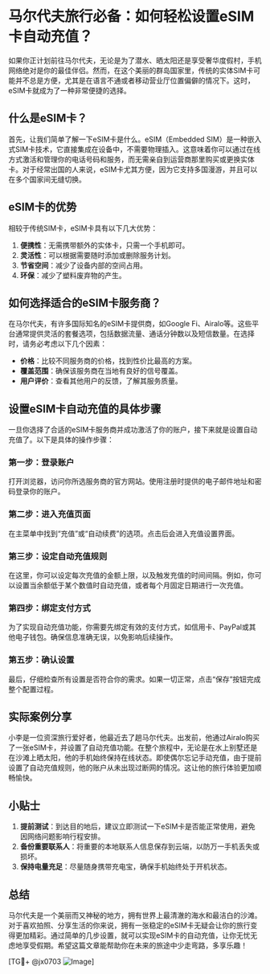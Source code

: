 # 马尔代夫旅行必备：如何轻松设置eSIM卡自动充值？

如果你正计划前往马尔代夫，无论是为了潜水、晒太阳还是享受奢华度假村，手机网络绝对是你的最佳伴侣。然而，在这个美丽的群岛国家里，传统的实体SIM卡可能并不总是方便，尤其是在语言不通或者移动营业厅位置偏僻的情况下。这时，eSIM卡就成为了一种非常便捷的选择。

## 什么是eSIM卡？

首先，让我们简单了解一下eSIM卡是什么。eSIM（Embedded SIM）是一种嵌入式SIM卡技术，它直接集成在设备中，不需要物理插入。这意味着你可以通过在线方式激活和管理你的电话号码和服务，而无需亲自到运营商那里购买或更换实体卡。对于经常出国的人来说，eSIM卡尤其方便，因为它支持多国漫游，并且可以在多个国家间无缝切换。

## eSIM卡的优势

相较于传统SIM卡，eSIM卡具有以下几大优势：
1. **便携性**：无需携带额外的实体卡，只需一个手机即可。
2. **灵活性**：可以根据需要随时添加或删除服务计划。
3. **节省空间**：减少了设备内部的空间占用。
4. **环保**：减少了塑料废弃物的产生。

## 如何选择适合的eSIM卡服务商？

在马尔代夫，有许多国际知名的eSIM卡提供商，如Google Fi、Airalo等。这些平台通常提供灵活的套餐选项，包括数据流量、通话分钟数以及短信数量。在选择时，请务必考虑以下几个因素：
- **价格**：比较不同服务商的价格，找到性价比最高的方案。
- **覆盖范围**：确保该服务商在当地有良好的信号覆盖。
- **用户评价**：查看其他用户的反馈，了解其服务质量。

## 设置eSIM卡自动充值的具体步骤

一旦你选择了合适的eSIM卡服务商并成功激活了你的账户，接下来就是设置自动充值了。以下是具体的操作步骤：

### 第一步：登录账户
打开浏览器，访问你所选服务商的官方网站。使用注册时提供的电子邮件地址和密码登录你的账户。

### 第二步：进入充值页面
在主菜单中找到“充值”或“自动续费”的选项。点击后会进入充值设置界面。

### 第三步：设定自动充值规则
在这里，你可以设定每次充值的金额上限，以及触发充值的时间间隔。例如，你可以设置当余额低于某个数值时自动充值，或者每个月固定日期进行一次充值。

### 第四步：绑定支付方式
为了实现自动充值功能，你需要先绑定有效的支付方式，如信用卡、PayPal或其他电子钱包。确保信息准确无误，以免影响后续操作。

### 第五步：确认设置
最后，仔细检查所有设置是否符合你的需求。如果一切正常，点击“保存”按钮完成整个配置过程。

## 实际案例分享

小李是一位资深旅行爱好者，他最近去了趟马尔代夫。出发前，他通过Airalo购买了一张eSIM卡，并设置了自动充值功能。在整个旅程中，无论是在水上别墅还是在沙滩上晒太阳，他的手机始终保持在线状态。即使偶尔忘记手动充值，由于提前设置了自动充值规则，他的账户从未出现过断网的情况。这让他的旅行体验更加顺畅愉快。

## 小贴士

1. **提前测试**：到达目的地后，建议立即测试一下eSIM卡是否能正常使用，避免因网络问题影响行程安排。
2. **备份重要联系人**：将重要的本地联系人信息保存到云端，以防万一手机丢失或损坏。
3. **保持电量充足**：尽量随身携带充电宝，确保手机始终处于开机状态。

## 总结

马尔代夫是一个美丽而又神秘的地方，拥有世界上最清澈的海水和最洁白的沙滩。对于喜欢拍照、分享生活的你来说，拥有一张稳定的eSIM卡无疑会让你的旅行变得更加精彩。通过简单的几步设置，就可以实现eSIM卡的自动充值，让你无忧无虑地享受假期。希望这篇文章能帮助你在未来的旅途中少走弯路，多享乐趣！

[TG💪+ @jx0703 ![Image](https://github.com/user-attachments/assets/dbca1d08-cadb-493c-b0ec-ad6f7a83f270)]